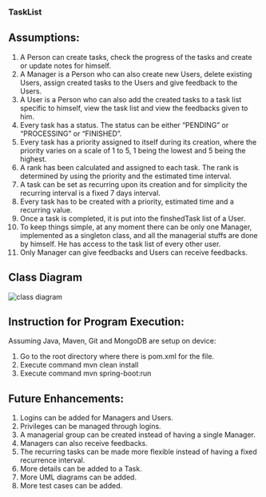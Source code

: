 ### TaskList

## Assumptions:
1)	A Person can create tasks, check the progress of the tasks and create or update notes for himself.
2)	A Manager is a Person who can also create new Users, delete existing Users, assign created tasks to the Users and give feedback to the Users. 
3)	A User is a Person who can also add the created tasks to a task list specific to himself, view the task list and view the feedbacks given to him.
4)	Every task has a status. The status can be either “PENDING” or “PROCESSING” or “FINISHED”. 
5)	Every task has a priority assigned to itself during its creation, where the priority varies on a scale of 1 to 5, 1 being the lowest and 5 being the highest. 
6)	A rank has been calculated and assigned to each task. The rank is determined by using the priority and the estimated time interval. 
7)	A task can be set as recurring upon its creation and for simplicity the recurring interval is a fixed 7 days interval. 
8)	Every task has to be created with a priority, estimated time and a recurring value.
9)	Once a task is completed, it is put into the finshedTask list of a User.
10)	To keep things simple, at any moment there can be only one Manager, implemented as a singleton class, and all the managerial stuffs are done by himself.  He has access to the task list of every other user.
11)	Only Manager can give feedbacks and Users can receive feedbacks.


## Class Diagram
![class diagram](https://user-images.githubusercontent.com/40374399/41570069-6c45a4c2-732a-11e8-8179-a7741f6ee3e3.JPG)


## Instruction for Program Execution:
Assuming Java, Maven, Git and MongoDB are setup on device: 
1)	Go to the root directory where there is pom.xml for the file.
2)	Execute command mvn clean install
3)	Execute command mvn spring-boot:run


## Future Enhancements:    
1)	Logins can be added for Managers and Users.
2)	Privileges can be managed through logins. 
3)	A managerial group can be created instead of having a single Manager. 
4)	Managers can also receive feedbacks.
5)	The recurring tasks can be made more flexible instead of having a fixed recurrence interval.
6)	More details can be added to a Task.
7)	More UML diagrams can be added.
8)	More test cases can be added. 
